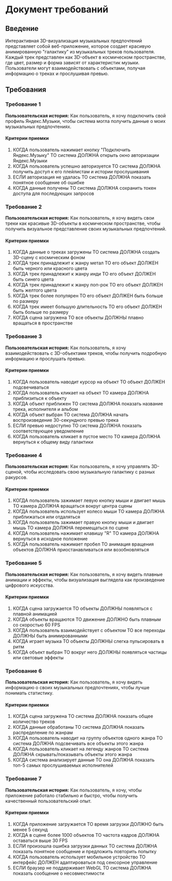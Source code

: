 # Документ требований

## Введение

Интерактивная 3D-визуализация музыкальных предпочтений представляет собой веб-приложение, которое создает красивую анимированную "галактику" из музыкальных треков пользователя. Каждый трек представлен как 3D-объект в космическом пространстве, где цвет, размер и форма зависят от характеристик музыки. Пользователи могут взаимодействовать с объектами, получая информацию о треках и прослушивая превью.

## Требования

### Требование 1

**Пользовательская история:** Как пользователь, я хочу подключить свой профиль Яндекс.Музыки, чтобы система могла получить данные о моих музыкальных предпочтениях.

#### Критерии приемки

1. КОГДА пользователь нажимает кнопку "Подключить Яндекс.Музыку" ТО система ДОЛЖНА открыть окно авторизации Яндекс.Музыки
2. КОГДА пользователь успешно авторизуется ТО система ДОЛЖНА получить доступ к его плейлистам и истории прослушивания
3. ЕСЛИ авторизация не удалась ТО система ДОЛЖНА показать понятное сообщение об ошибке
4. КОГДА данные получены ТО система ДОЛЖНА сохранить токен доступа для последующих запросов

### Требование 2

**Пользовательская история:** Как пользователь, я хочу видеть свои треки как красивые 3D-объекты в космическом пространстве, чтобы получить визуальное представление своих музыкальных предпочтений.

#### Критерии приемки

1. КОГДА данные о треках загружены ТО система ДОЛЖНА создать 3D-сцену с космическим фоном
2. КОГДА трек принадлежит к жанру метал ТО его объект ДОЛЖЕН быть черного или красного цвета
3. КОГДА трек принадлежит к жанру инди ТО его объект ДОЛЖЕН быть синего цвета
4. КОГДА трек принадлежит к жанру поп-рок ТО его объект ДОЛЖЕН быть желтого цвета
5. КОГДА трек более популярен ТО его объект ДОЛЖЕН быть больше по размеру
6. КОГДА трек имеет большую длительность ТО его объект ДОЛЖЕН быть больше по размеру
7. КОГДА сцена загружена ТО все объекты ДОЛЖНЫ плавно вращаться в пространстве

### Требование 3

**Пользовательская история:** Как пользователь, я хочу взаимодействовать с 3D-объектами треков, чтобы получить подробную информацию и прослушать превью.

#### Критерии приемки

1. КОГДА пользователь наводит курсор на объект ТО объект ДОЛЖЕН подсвечиваться
2. КОГДА пользователь кликает на объект ТО камера ДОЛЖНА приблизиться к объекту
3. КОГДА объект приближен ТО система ДОЛЖНА показать название трека, исполнителя и альбом
4. КОГДА объект выбран ТО система ДОЛЖНА начать воспроизведение 30-секундного превью трека
5. ЕСЛИ превью недоступно ТО система ДОЛЖНА показать соответствующее уведомление
6. КОГДА пользователь кликает в пустое место ТО камера ДОЛЖНА вернуться к общему виду галактики

### Требование 4

**Пользовательская история:** Как пользователь, я хочу управлять 3D-сценой, чтобы исследовать свою музыкальную галактику с разных ракурсов.

#### Критерии приемки

1. КОГДА пользователь зажимает левую кнопку мыши и двигает мышь ТО камера ДОЛЖНА вращаться вокруг центра сцены
2. КОГДА пользователь использует колесо мыши ТО камера ДОЛЖНА приближаться или отдаляться
3. КОГДА пользователь зажимает правую кнопку мыши и двигает мышь ТО камера ДОЛЖНА перемещаться по сцене
4. КОГДА пользователь нажимает клавишу "R" ТО камера ДОЛЖНА вернуться в исходное положение
5. КОГДА пользователь нажимает пробел ТО анимация вращения объектов ДОЛЖНА приостанавливаться или возобновляться

### Требование 5

**Пользовательская история:** Как пользователь, я хочу видеть плавные анимации и эффекты, чтобы визуализация выглядела как произведение цифрового искусства.

#### Критерии приемки

1. КОГДА сцена загружается ТО объекты ДОЛЖНЫ появляться с плавной анимацией
2. КОГДА объекты вращаются ТО движение ДОЛЖНО быть плавным со скоростью 60 FPS
3. КОГДА пользователь взаимодействует с объектом ТО все переходы ДОЛЖНЫ быть анимированными
4. КОГДА играет музыка ТО объекты ДОЛЖНЫ слегка пульсировать в ритм
5. КОГДА объект выбран ТО вокруг него ДОЛЖНЫ появляться частицы или световые эффекты

### Требование 6

**Пользовательская история:** Как пользователь, я хочу видеть информацию о своих музыкальных предпочтениях, чтобы лучше понимать статистику.

#### Критерии приемки

1. КОГДА сцена загружена ТО система ДОЛЖНА показать общее количество треков
2. КОГДА данные обработаны ТО система ДОЛЖНА показать распределение по жанрам
3. КОГДА пользователь наводит на группу объектов одного жанра ТО система ДОЛЖНА подсвечивать все объекты этого жанра
4. КОГДА пользователь кликает на легенду жанров ТО система ДОЛЖНА скрывать/показывать объекты этого жанра
5. КОГДА система анализирует данные ТО она ДОЛЖНА показать топ-5 самых прослушиваемых исполнителей

### Требование 7

**Пользовательская история:** Как пользователь, я хочу, чтобы приложение работало стабильно и быстро, чтобы получить качественный пользовательский опыт.

#### Критерии приемки

1. КОГДА приложение загружается ТО время загрузки ДОЛЖНО быть менее 5 секунд
2. КОГДА в сцене более 1000 объектов ТО частота кадров ДОЛЖНА оставаться выше 30 FPS
3. ЕСЛИ произошла ошибка загрузки данных ТО система ДОЛЖНА показать понятное сообщение и предложить повторить попытку
4. КОГДА пользователь использует мобильное устройство ТО интерфейс ДОЛЖЕН адаптироваться под сенсорное управление
5. ЕСЛИ браузер не поддерживает WebGL ТО система ДОЛЖНА показать сообщение о несовместимости